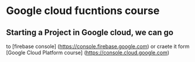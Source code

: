 # Google cloud fucntions course
## Starting a Project in Google cloud, we can go 
to [firebase console]
(https://console.firebase.google.com) or craete it form 
[Google Cloud Platform course]
(https://console.cloud.google.com)